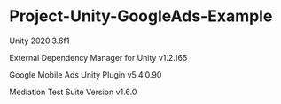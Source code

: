 # Project-Unity-GoogleAds-Example
 
Unity 2020.3.6f1

External Dependency Manager for Unity v1.2.165

Google Mobile Ads Unity Plugin v5.4.0.90

Mediation Test Suite Version v1.6.0
